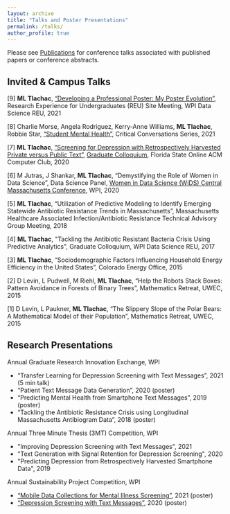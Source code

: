```yaml
---
layout: archive
title: "Talks and Poster Presentations"
permalink: /talks/
author_profile: true
---
```


Please see [Publications](https://mltlachac.github.io/publications/) for conference talks associated with published papers or conference abstracts.

## Invited & Campus Talks

[9] **ML Tlachac**, [“Developing a Professional Poster: My Poster Evolution”](https://github.com/mltlachac/mltlachac.github.io/blob/master/files/posterExamplesREU2021.pdf), Research Experience for Undergraduates (REU) Site Meeting, WPI Data Science REU, 2021

[8] Charlie Morse, Angela Rodriguez, Kerry-Anne Williams, **ML Tlachac**, Robbie Star, [“Student Mental Health”](https://www.wpi.edu/news/calendar/events/critical-conversations-student-mental-health-surviving-isolation-stress), Critical Conversations Series, 2021

[7] **ML Tlachac**, [“Screening for Depression with Retrospectively Harvested Private versus Public Text”](https://github.com/mltlachac/mltlachac.github.io/blob/master/files/TlachacPresFL2020.pdf), [Graduate Colloquium](https://github.com/mltlachac/mltlachac.github.io/blob/master/files/AnnouncementFL2020.pdf), Florida State Online ACM Computer Club, 2020

[6] M Jutras, J Shankar, **ML Tlachac**, “Demystifying the Role of Women in Data Science”, Data Science Panel, [Women in Data Science (WiDS) Central Massachusetts Conference](https://www.widscentralmass.org/), WPI, 2020

[5] **ML Tlachac**, “Utilization of Predictive Modeling to Identify Emerging Statewide Antibiotic Resistance Trends in Massachusetts”, Massachusetts Healthcare Associated Infection/Antibiotic Resistance Technical Advisory Group Meeting, 2018

[4] **ML Tlachac**, "Tackling the Antibiotic Resistant Bacteria Crisis Using Predictive Analytics", Graduate Colloquium, WPI Data Science REU, 2017

[3] **ML Tlachac**, “Sociodemographic Factors Influencing Household Energy Efficiency in the United States”, Colorado Energy Office, 2015

[2] D Levin, L Pudwell, M Riehl, **ML Tlachac**, “Help the Robots Stack Boxes: Pattern Avoidance in Forests of Binary Trees”, Mathematics Retreat, UWEC, 2015

[1] D Levin, L Paukner, **ML Tlachac**, “The Slippery Slope of the Polar Bears: A Mathematical Model of their Population”, Mathematics Retreat, UWEC, 2015

## Research Presentations

Annual Graduate Research Innovation Exchange, WPI
*	“Transfer Learning for Depression Screening with Text Messages”, 2021 (5 min talk)
*	“Patient Text Message Data Generation”, 2020 (poster)
*	“Predicting Mental Health from Smartphone Text Messages”, 2019 (poster)
*	“Tackling the Antibiotic Resistance Crisis using Longitudinal Massachusetts Antibiogram Data”, 2018 (poster)

Annual Three Minute Thesis (3MT) Competition, WPI
* "Improving Depression Screening with Text Messages", 2021
*	"Text Generation with Signal Retention for Depression Screening", 2020
*	"Predicting Depression from Retrospectively Harvested Smartphone Data", 2019

Annual Sustainability Project Competition, WPI
* [“Mobile Data Collections for Mental Illness Screening”](https://wp.wpi.edu/sustainability-competition13/mobile-data-collections-for-mental-illness-screening/), 2021 (poster)
*	[“Depression Screening with Text Messages”](https://cpb-us-w2.wpmucdn.com/wp.wpi.edu/dist/1/395/files/2020/04/TlachacPoster2020-reduced.pdf), 2020 (poster)
